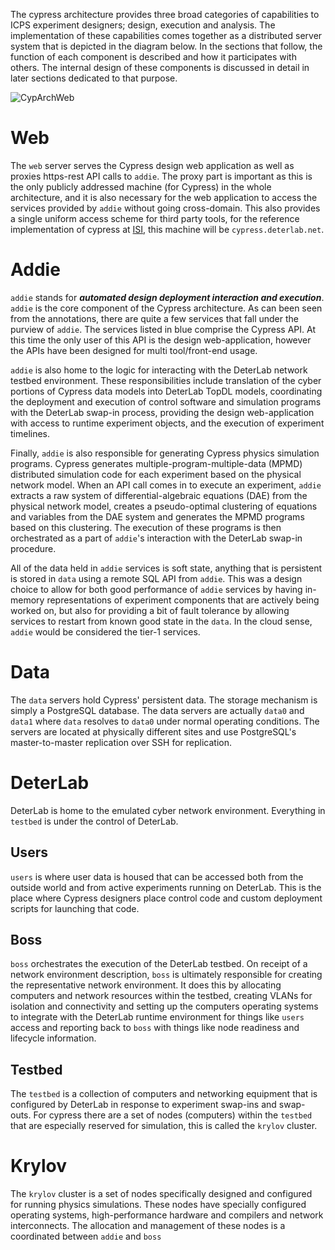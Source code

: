 The cypress architecture provides three broad categories of capabilities to ICPS experiment designers; design, execution and analysis. The implementation of these capabilities comes together as a distributed server system that is depicted in the diagram below. In the sections that follow, the function of each component is described and how it participates with others. The internal design of these components is discussed in detail in later sections dedicated to that purpose.

![CypArchWeb](/img/CypArchWeb.png)

# Web
The `web` server serves the Cypress design web application as well as proxies https-rest API calls to `addie`. The proxy part is important as this is the only publicly addressed machine (for Cypress) in the whole architecture, and it is also necessary for the web application to access the services provided by `addie` without going cross-domain. This also provides a single uniform access scheme for third party tools, for the reference implementation of cypress at [ISI](http://www.isi.edu), this machine will be `cypress.deterlab.net`.

# Addie
`addie` stands for **_automated design deployment interaction and execution_**. `addie` is the core component of the Cypress architecture. As can been seen from the annotations, there are quite a few services that fall under the purview of `addie`. The services listed in blue comprise the Cypress API. At this time the only user of this API is the design web-application, however the APIs have been designed for multi tool/front-end usage.

`addie` is also home to the logic for interacting with the DeterLab network testbed environment. These responsibilities include translation of the cyber portions of Cypress data models into DeterLab TopDL models, coordinating the deployment and execution of control software and simulation programs with the DeterLab swap-in process, providing the design web-application with access to runtime experiment objects, and the execution of experiment timelines.

Finally, `addie` is also responsible for generating Cypress physics simulation programs. Cypress generates multiple-program-multiple-data (MPMD) distributed simulation code for each experiment based on the physical network model. When an API call comes in to execute an experiment, `addie` extracts a raw system of differential-algebraic equations (DAE) from the physical network model, creates a pseudo-optimal clustering of equations and variables from the DAE system and generates the MPMD programs based on this clustering. The execution of these programs is then orchestrated as a part of `addie`'s interaction with the DeterLab swap-in procedure.

All of the data held in `addie` services is soft state, anything that is persistent is stored in `data` using a remote SQL API from `addie`. This was a design choice to allow for both good performance of `addie` services by having in-memory representations of experiment components that are actively being worked on, but also for providing a bit of fault tolerance by allowing services to restart from known good state in the `data`. In the cloud sense, `addie` would be considered the tier-1 services.

# Data
The `data` servers hold Cypress' persistent data. The storage mechanism is simply a PostgreSQL database. The data servers are actually `data0` and `data1` where `data` resolves to `data0` under normal operating conditions. The servers are located at physically different sites and use PostgreSQL's master-to-master replication over SSH for replication.

# DeterLab
DeterLab is home to the emulated cyber network environment. Everything in `testbed` is under the control of DeterLab.

## Users
`users` is where user data is housed that can be accessed both from the outside world and from active experiments running on DeterLab. This is the place where Cypress designers place control code and custom deployment scripts for launching that code.

## Boss
`boss` orchestrates the execution of the DeterLab testbed. On receipt of a network environment description, `boss` is ultimately responsible for creating the representative network environment. It does this by allocating computers and network resources within the testbed, creating VLANs for isolation and connectivity and setting up the computers operating systems to integrate with the DeterLab runtime environment for things like `users` access and reporting back to `boss` with things like node readiness and lifecycle information.

## Testbed
The `testbed` is a collection of computers and networking equipment that is configured by DeterLab in response to experiment swap-ins and swap-outs. For cypress there are a set of nodes (computers) within the `testbed` that are especially reserved for simulation, this is called the `krylov` cluster.

# Krylov
The `krylov` cluster is a set of nodes specifically designed and configured for running physics simulations. These nodes have specially configured operating systems, high-performance hardware and compilers and network interconnects. The allocation and management of these nodes is a coordinated between `addie` and `boss`

